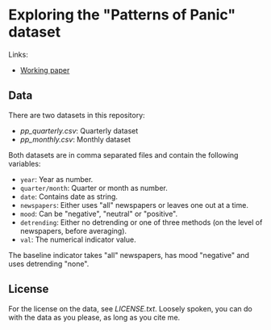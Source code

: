 # Exploring the "Patterns of Panic" dataset

Links:

- [Working paper](https://papers.ssrn.com/sol3/papers.cfm?abstract_id=3156287)

## Data

There are two datasets in this repository:

- *pp_quarterly.csv*: Quarterly dataset
- *pp_monthly.csv*: Monthly dataset

Both datasets are in comma separated files and contain the following variables:

- `year`: Year as number.
- `quarter/month`: Quarter or month as number.
- `date`: Contains date as string.
- `newspapers`: Either uses "all" newspapers or leaves one out at a time. 
- `mood`: Can be "negative", "neutral" or "positive".
- `detrending`: Either no detrending or one of three methods (on the level of newspapers, before averaging).
- `val`: The numerical indicator value.

The baseline indicator takes "all" newspapers, has mood "negative" and uses detrending "none".

## License

For the license on the data, see *LICENSE.txt*. Loosely spoken, you can do with the data as you please, as long as you cite me. 